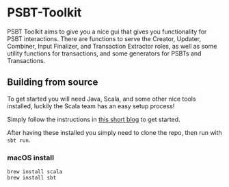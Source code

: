 # PSBT-Toolkit

PSBT Toolkit aims to give you a nice gui that gives you functionality for PSBT interactions.
There are functions to serve the Creator, Updater, Combiner, Input Finalizer, and Transaction Extractor roles, as well as some utility functions for transactions,
and some generators for PSBTs and Transactions.

## Building from source

To get started you will need Java, Scala, and some other nice tools installed, luckily the Scala team has an easy setup process!

Simply follow the instructions in [this short blog](https://www.scala-lang.org/2020/06/29/one-click-install.html) to get started.

After having these installed you simply need to clone the repo, then run with `sbt run`.

### macOS install
```
brew install scala
brew install sbt
```
